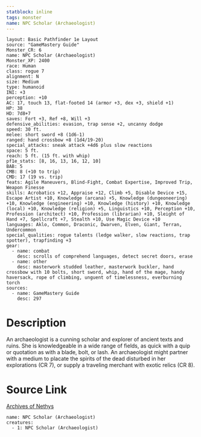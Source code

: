 ```yaml
---
statblock: inline
tags: monster
name: NPC Scholar (Archaeologist)
---
```

```statblock
layout: Basic Pathfinder 1e Layout
source: "GameMastery Guide"
Monster_CR: 6
name: NPC Scholar (Archaeologist)
Monster_XP: 2400
race: Human
class: rogue 7
alignment: N
size: Medium
type: humanoid
INI: +3
perception: +10
AC: 17, touch 13, flat-footed 14 (armor +3, dex +3, shield +1)
HP: 38
HD: 7d8+7
saves: Fort +3, Ref +8, Will +3
defensive_abilities: evasion, trap sense +2, uncanny dodge
speed: 30 ft.
melee: short sword +8 (1d6-1)
ranged: hand crossbow +8 (1d4/19-20)
special_attacks: sneak attack +4d6 plus slow reactions
space: 5 ft.
reach: 5 ft. (15 ft. with whip)
pf1e_stats: [8, 16, 13, 16, 12, 10]
BAB: 5
CMB: 8 (+10 to trip)
CMD: 17 (19 vs. trip)
feats: Agile Maneuvers, Blind-Fight, Combat Expertise, Improved Trip, Weapon Finesse
skills: Acrobatics +12, Appraise +12, Climb +5, Disable Device +15, Escape Artist +10, Knowledge (arcana) +5, Knowledge (dungeoneering) +10, Knowledge (engineering) +10, Knowledge (history) +10, Knowledge (local) +10, Knowledge (religion) +5, Linguistics +10, Perception +10, Profession (architect) +10, Profession (librarian) +10, Sleight of Hand +7, Spellcraft +7, Stealth +10, Use Magic Device +10
languages: Aklo, Common, Draconic, Dwarven, Elven, Giant, Terran, Undercommon
special_qualities: rogue talents (ledge walker, slow reactions, trap spotter), trapfinding +3
gear:
  - name: combat
    desc: scrolls of comprehend languages, detect secret doors, erase
  - name: other
    desc: masterwork studded leather, masterwork buckler, hand crossbow with 10 bolts, short sword, whip, hand of the mage, handy haversack, rope of climbing, unguent of timelessness, everburning torch
sources:
  - name: GameMastery Guide
    desc: 297
```
# Description
An archaeologist is a cunning scholar and explorer of ancient texts and ruins. She is knowledgeable in a wide range of fields, as quick with a quip or quotation as with a blade, bolt, or lash. An archaeologist might partner with a medium to placate the spirits of the dead disturbed in her explorations (CR 7), or supply a traveling merchant with exotic relics (CR 8).
# Source Link
[Archives of Nethys](https://aonprd.com/NPCDisplay.aspx?ItemName=Scholar%20(Archaeologist))
```encounter-table
name: NPC Scholar (Archaeologist)
creatures:
  - 1: NPC Scholar (Archaeologist)
```
